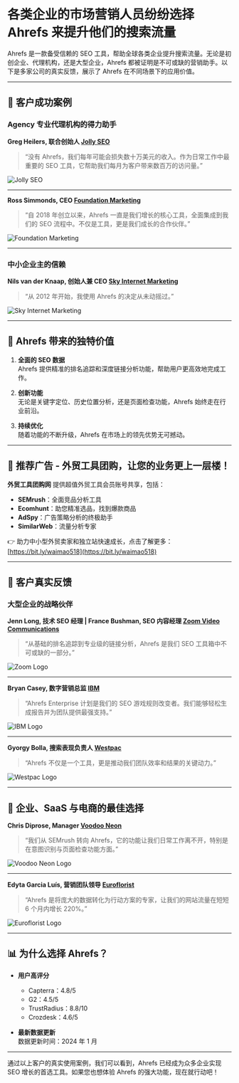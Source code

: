 # 各类企业的市场营销人员纷纷选择 Ahrefs 来提升他们的搜索流量

Ahrefs 是一款备受信赖的 SEO 工具，帮助全球各类企业提升搜索流量。无论是初创企业、代理机构，还是大型企业，Ahrefs 都被证明是不可或缺的营销助手。以下是多家公司的真实反馈，展示了 Ahrefs 在不同场景下的应用价值。

---

## 🚀 **客户成功案例**

### Agency 专业代理机构的得力助手

**Greg Heilers, 联合创始人 [Jolly SEO](https://www.jollyseo.com)**  
> “没有 Ahrefs，我们每年可能会损失数十万美元的收入。作为日常工作中最重要的 SEO 工具，它帮助我们每月为客户带来数百万的访问量。”

![Jolly SEO](https://ahrefs.com/assets/esbuild/jollySEO-LEKXWTO2.svg)

---

**Ross Simmonds, CEO [Foundation Marketing](https://foundationinc.co/)**  
> “自 2018 年创立以来，Ahrefs 一直是我们增长的核心工具，全面集成到我们的 SEO 流程中。不仅是工具，更是我们成长的合作伙伴。”

![Foundation Marketing](https://ahrefs.com/assets/esbuild/foundation-5NZ4XIYF.svg)

---

### 中小企业主的信赖

**Nils van der Knaap, 创始人兼 CEO [Sky Internet Marketing](https://www.skyinternetmarketing.nl)**  
> “从 2012 年开始，我使用 Ahrefs 的决定从未动摇过。”

![Sky Internet Marketing](https://ahrefs.com/assets/esbuild/skyInternetMarketing-GV3NR5VG.svg)

---

## 🎯 **Ahrefs 带来的独特价值**

1. **全面的 SEO 数据**  
   Ahrefs 提供精准的排名追踪和深度链接分析功能，帮助用户更高效地完成工作。

2. **创新功能**  
   无论是关键字定位、历史位置分析，还是页面检查功能，Ahrefs 始终走在行业前沿。

3. **持续优化**  
   随着功能的不断升级，Ahrefs 在市场上的领先优势无可撼动。

---

## 📢 **推荐广告 - 外贸工具团购，让您的业务更上一层楼！**

**外贸工具团购网** 提供超值外贸工具会员账号共享，包括：

- **SEMrush**：全面竞品分析工具  
- **Ecomhunt**：助您精准选品，找到爆款商品  
- **AdSpy**：广告策略分析的终极助手  
- **SimilarWeb**：流量分析专家  

👉 助力中小型外贸卖家和独立站快速成长，点击了解更多：[https://bit.ly/waimao518](https://bit.ly/waimao518)

---

## 🌟 **客户真实反馈**

### 大型企业的战略伙伴

**Jenn Long, 技术 SEO 经理 | France Bushman, SEO 内容经理 [Zoom Video Communications](https://zoom.us/)**  
> “从基础的排名追踪到专业级的链接分析，Ahrefs 是我们 SEO 工具箱中不可或缺的一部分。”

![Zoom Logo](https://ahrefs.com/assets/esbuild/zoom-6IZOY4B6.svg)

---

**Bryan Casey, 数字营销总监 [IBM](https://www.ibm.com/)**  
> “Ahrefs Enterprise 计划是我们的 SEO 游戏规则改变者。我们能够轻松生成报告并为团队提供最强支持。”

![IBM Logo](https://ahrefs.com/assets/esbuild/ibm-YOSSDC2W.svg)

---

**Gyorgy Bolla, 搜索表现负责人 [Westpac](https://www.westpac.com.au/)**  
> “Ahrefs 不仅是一个工具，更是推动我们团队效率和结果的关键动力。”

![Westpac Logo](https://ahrefs.com/assets/esbuild/westpac-YUVAZPBN.svg)

---

## 💼 **企业、SaaS 与电商的最佳选择**

**Chris Diprose, Manager [Voodoo Neon](https://www.voodooneon.com)**  
> “我们从 SEMrush 转向 Ahrefs，它的功能让我们日常工作离不开，特别是在意图识别与页面检查功能方面。”

![Voodoo Neon Logo](https://ahrefs.com/assets/esbuild/voodooneon-logo.svg)

---

**Edyta Garcia Luís, 营销团队领导 [Euroflorist](https://www.euroflorist.de)**  
> “Ahrefs 是将庞大的数据转化为行动方案的专家，让我们的网站流量在短短 6 个月内增长 220%。”

![Euroflorist Logo](https://ahrefs.com/assets/esbuild/euroflorist-FYIVPUZH.svg)

---

## 📊 **为什么选择 Ahrefs？**

- **用户高评分**  
  - Capterra：4.8/5  
  - G2：4.5/5  
  - TrustRadius：8.8/10  
  - Crozdesk：4.6/5  

- **最新数据更新**  
  数据更新时间：2024 年 1 月

---

通过以上客户的真实使用案例，我们可以看到，Ahrefs 已经成为众多企业实现 SEO 增长的首选工具。如果您也想体验 Ahrefs 的强大功能，现在就行动吧！
